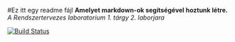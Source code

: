 #Ez itt egy readme fájl
**Amelyet markdown-ok segítségével hoztunk létre.**
*A Rendszertervezes laboratorium 1. tárgy 2. laborjara*

[![Build Status](https://travis-ci.org/FTSRG-ReteLab/ReteK-vcs-ci-lab.svg?branch=master)](https://travis-ci.org/FTSRG-ReteLab/ReteK-vcs-ci-lab)